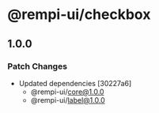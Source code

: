 # @rempi-ui/checkbox

## 1.0.0

### Patch Changes

- Updated dependencies [30227a6]
  - @rempi-ui/core@1.0.0
  - @rempi-ui/label@1.0.0
